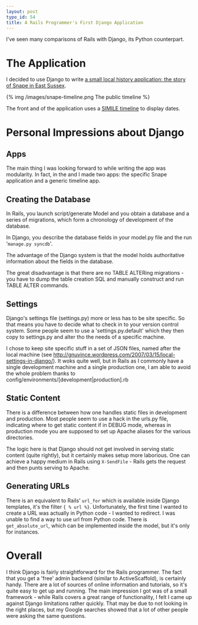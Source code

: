 ```yaml
--- 
layout: post
typo_id: 54
title: A Rails Programmer's First Django Application
---
```


I've seen many comparisons of Rails with Django, its Python counterpart.

# The Application

I decided to use Django to write <a href="http://titusd.co.uk/snape/timeline/">a small local history application: the story of Snape in East Sussex</a>.

{% img /images/snape-timeline.png The public timeline %}

The front and of the application uses a <a href="http://code.google.com/p/simile-widgets/wiki/Timeline">SIMILE timeline</a> to display dates.

<!--more-->

# Personal Impressions about Django

## Apps

The main thing I was looking forward to while writing the app was modularity. In fact, in the and I made two apps: the specific Snape application and a generic timeline app.

## Creating the Database

In Rails, you launch script/generate Model and you obtain a database and a series of migrations, which form a chronology of development of the database.

In Django, you describe the database fields in your model.py file and the run '<code>manage.py syncdb</code>'.

The advantage of the Django system is that the model holds authoritative information about the fields in the database.

The great disadvantage is that there are no TABLE ALTERing migrations - you have to dump the table creation SQL and manually construct and run TABLE ALTER commands.

## Settings

Django's settings file (settings.py) more or less has to be site specific. So that means you have to decide what to check in to your version control system. Some people seem to use a 'settings.py.default' which they then copy to settings.py and alter tho the needs of a specific machine.

I chose to keep site specific stuff in a set of JSON files, named after the local machine (see http://gnuvince.wordpress.com/2007/03/15/local-settings-in-django/). It woks quite well, but in Rails as I commonly have a single development machine and a single production one, I am able to avoid the whole problem thanks to config/environments/[development|production].rb

## Static Content

There is a difference between how one handles static files in development and production. Most people seem to use a hack in the urls.py file, indicating where to get static content if in DEBUG mode, whereas in production mode you are supposed to set up Apache aliases for the various directories.

The logic here is that Django should not get involved in serving static content (quite rightly), but it certainly makes setup more laborious. One can achieve a happy medium in Rails using <code>X-SendFile</code> - Rails gets the request and then punts serving to Apache.

## Generating URLs

There is an equivalent to Rails' <code>url_for</code> which is available inside Django templates, it's the filter `{ % url %}`. Unfortunately, the first time I wanted to create a URL was actually in Python code - I wanted to redirect. I was unable to find a way to use url from Python code. There is <code>get_absolute_url</code>, which can be implemented inside the model, but it's only for instances.

# Overall

I think Django is fairly straightforward for the Rails programmer. The fact that you get a 'free' admin backend (similar to ActiveScaffold), is certainly handy. There are a lot of sources of online information and tutorials, so it's quite easy to get up and running. The main impression I got was of a small framework - while Rails covers a great range of functionality, I felt I came up against Django limitations rather quickly. That may be due to not looking in the right places, but my Google searches showed that a lot of other people were asking the same questions.
